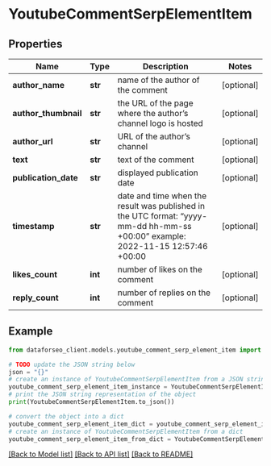 # YoutubeCommentSerpElementItem


## Properties

Name | Type | Description | Notes
------------ | ------------- | ------------- | -------------
**author_name** | **str** | name of the author of the comment | [optional] 
**author_thumbnail** | **str** | the URL of the page where the author’s channel logo is hosted | [optional] 
**author_url** | **str** | URL of the author’s channel | [optional] 
**text** | **str** | text of the comment | [optional] 
**publication_date** | **str** | displayed publication date | [optional] 
**timestamp** | **str** | date and time when the result was published in the UTC format: “yyyy-mm-dd hh-mm-ss +00:00” example: 2022-11-15 12:57:46 +00:00 | [optional] 
**likes_count** | **int** | number of likes on the comment | [optional] 
**reply_count** | **int** | number of replies on the comment | [optional] 

## Example

```python
from dataforseo_client.models.youtube_comment_serp_element_item import YoutubeCommentSerpElementItem

# TODO update the JSON string below
json = "{}"
# create an instance of YoutubeCommentSerpElementItem from a JSON string
youtube_comment_serp_element_item_instance = YoutubeCommentSerpElementItem.from_json(json)
# print the JSON string representation of the object
print(YoutubeCommentSerpElementItem.to_json())

# convert the object into a dict
youtube_comment_serp_element_item_dict = youtube_comment_serp_element_item_instance.to_dict()
# create an instance of YoutubeCommentSerpElementItem from a dict
youtube_comment_serp_element_item_from_dict = YoutubeCommentSerpElementItem.from_dict(youtube_comment_serp_element_item_dict)
```
[[Back to Model list]](../README.md#documentation-for-models) [[Back to API list]](../README.md#documentation-for-api-endpoints) [[Back to README]](../README.md)


